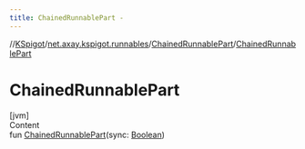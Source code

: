 ```yaml
---
title: ChainedRunnablePart -
---
```

//[KSpigot](../../index.md)/[net.axay.kspigot.runnables](../index.md)/[ChainedRunnablePart](index.md)/[ChainedRunnablePart](-chained-runnable-part.md)



# ChainedRunnablePart  
[jvm]  
Content  
fun [ChainedRunnablePart](-chained-runnable-part.md)(sync: [Boolean](https://kotlinlang.org/api/latest/jvm/stdlib/kotlin/-boolean/index.html))  



